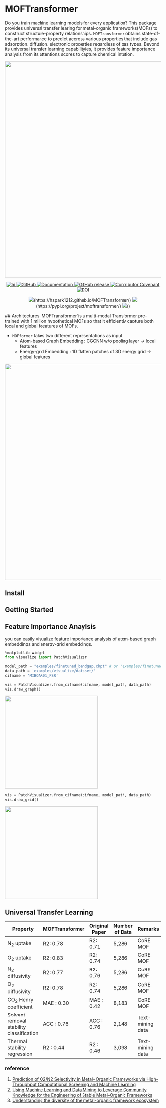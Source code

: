 # MOFTransformer

 Do you train machine learning models for every application? This package provides universal transfer learing for metal-organic frameworks(MOFs) to construct structure-property relationships. `MOFTransformer` obtains state-of-the-art performance to predict accross various properties that include gas adsorption, diffusion, electronic properties regardless of gas types. Beyond its universal transfer learning capabilityies, it provides feature importance analysis from its attentions scores to capture chemical intution.
<p align="center">
  <img src="https://github.com/hspark1212/MOFTransformer/blob/master/docs/source/assets/fig1.jpg" width=700>
</p>
<p align="center">
    <a href="https://hspark1212.github.io/MOFTransformer/">
        <img alt="hi" src="https://img.shields.io/badge/Docs-1.0.1-brightgreen.svg?logo=LOGO">
    </a>
    <a href="https://github.com/huggingface/transformers/blob/main/LICENSE">
        <img alt="GitHub" src="https://img.shields.io/github/license/huggingface/transformers.svg?color=blue">
    </a>
    <a href="https://huggingface.co/docs/transformers/index">
        <img alt="Documentation" src="https://img.shields.io/website/http/huggingface.co/docs/transformers/index.svg?down_color=red&down_message=offline&up_message=online">
    </a>
    <a href="https://github.com/huggingface/transformers/releases">
        <img alt="GitHub release" src="https://img.shields.io/github/release/huggingface/transformers.svg">
    </a>
    <a href="https://github.com/huggingface/transformers/blob/main/CODE_OF_CONDUCT.md">
        <img alt="Contributor Covenant" src="https://img.shields.io/badge/Contributor%20Covenant-v2.0%20adopted-ff69b4.svg">
    </a>
    <a href="https://zenodo.org/badge/latestdoi/155220641"><img src="https://zenodo.org/badge/155220641.svg" alt="DOI"></a>
</p>

<p align="center">
 <img src="https://img.shields.io/badge/Docs-1.0.1-brightgreen.svg?logo=LOGO">(https://hspark1212.github.io/MOFTransformer/)
 <img src="https://img.shields.io/badge/PyPI-1.0.1-blue.svg?logo=LOGO">(https://pypi.org/project/moftransformer/)
 <img src="https://img.shields.io/badge/Paper-Arxiv-blue.svg?logo=LOGO">()
</p>
## Architectures
`MOFTransformer`is a multi-modal Transformer pre-trained with 1 million hypothetical MOFs so that it efficiently capture both local and global feeatures of MOFs.

- `MOFformer` takes two different representations as input
  - Atom-based Graph Embedding : CGCNN w/o pooling layer -> local features
  - Energy-grid Embedding : 1D flatten patches of 3D energy grid -> global features
<p align="center">
  <img src="https://github.com/hspark1212/MOFTransformer/blob/master/docs/source/assets/fig2.jpg" width=700>
</p>

## Install

## Getting Started

## Feature Importance Anaylsis
you can easily visualize feature importance analysis of atom-based graph embeddings and energy-grid embeddings.
```python
%matplotlib widget
from visualize import PatchVisualizer

model_path = "examples/finetuned_bandgap.ckpt" # or 'examples/finetuned_h2_uptake.ckpt'
data_path = 'examples/visualize/dataset/'
cifname = 'MIBQAR01_FSR'

vis = PatchVisualizer.from_cifname(cifname, model_path, data_path)
vis.draw_graph()
```
<img src="https://github.com/hspark1212/MOFTransformer/blob/master/docs/source/getting_started/assets/1.gif" width="300">

```python
vis = PatchVisualizer.from_cifname(cifname, model_path, data_path)
vis.draw_grid()
```
<img src="https://github.com/hspark1212/MOFTransformer/blob/master/docs/source/getting_started/assets/3.gif" width="300">

## Universal Transfer Learning
| Property                                 | MOFTransformer | Original Paper | Number of Data | Remarks          | Reference |
|------------------------------------------|----------------|----------------|----------------|------------------|-----------|
|N<sub>2</sub> uptake                     | R2: 0.78       | R2: 0.71       | 5,286          | CoRE MOF         | 1         |
|O<sub>2</sub> uptake                     | R2: 0.83       | R2: 0.74       | 5,286          | CoRE MOF         | 1         |
|N<sub>2</sub> diffusivity                | R2: 0.77       | R2: 0.76       | 5,286          | CoRE MOF         | 1         |
|O<sub>2</sub> diffusivity                | R2: 0.78       | R2: 0.74       | 5,286          | CoRE MOF         | 1         |
|CO<sub>2</sub> Henry coefficient         | MAE : 0.30     | MAE : 0.42     | 8,183          | CoRE MOF         | 2         |
|Solvent removal stability classification | ACC : 0.76     | ACC : 0.76     | 2,148          | Text-mining data | 3         |
|Thermal stability regression             | R2 : 0.44      | R2 : 0.46      | 3,098          | Text-mining data | 3         |
### reference
1. [Prediction of O2/N2 Selectivity in Metal−Organic Frameworks via High-Throughput Computational Screening and Machine Learning](https://pubs.acs.org/doi/abs/10.1021/acsami.1c18521)
2. [Using Machine Learning and Data Mining to Leverage Community Knowledge for the Engineering of Stable Metal–Organic Frameworks](https://pubs.acs.org/doi/10.1021/jacs.1c07217)
3. [Understanding the diversity of the metal-organic framework ecosystem](https://www.nature.com/articles/s41467-020-17755-8)
